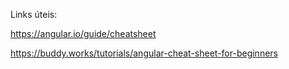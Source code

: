 Links úteis:

https://angular.io/guide/cheatsheet

https://buddy.works/tutorials/angular-cheat-sheet-for-beginners